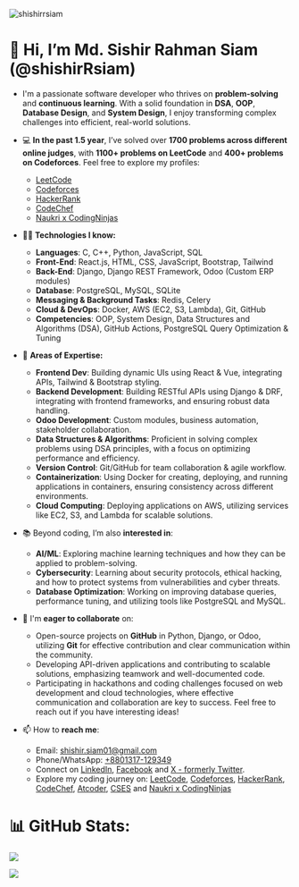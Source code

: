 <p align="left"> <img src="https://komarev.com/ghpvc/?username=shishirrsiam&label=Profile%20views&color=0e75b6&style=flat" alt="shishirrsiam" /> </p>


# 👋 Hi, I’m Md. Sishir Rahman Siam (@shishirRsiam)

- I'm a passionate software developer who thrives on **problem-solving** and **continuous learning**. With a solid foundation in **DSA**, **OOP**, **Database Design**, and **System Design**, I enjoy transforming complex challenges into efficient, real-world solutions.

- 💻 **In the past 1.5 year**, I’ve solved over **1700 problems across different online judges**, with **1100+ problems on LeetCode** and **400+ problems on Codeforces**. Feel free to explore my profiles:
  - [LeetCode](https://leetcode.com/u/shishirRsiam)
  - [Codeforces](https://codeforces.com/profile/shishirRsiam)
  - [HackerRank](https://www.hackerrank.com/shishirRsiam)
  - [CodeChef](https://www.codechef.com/users/shishirrsiam)
  - [Naukri x CodingNinjas](https://www.naukri.com/code360/profile/shishirRsiam)
  
  
- 🧑‍💻 **Technologies I know:**
  - **Languages**: C, C++, Python, JavaScript, SQL
  - **Front-End**: React.js, HTML, CSS, JavaScript, Bootstrap, Tailwind  
  - **Back-End**: Django, Django REST Framework, Odoo (Custom ERP modules)  
  - **Database**: PostgreSQL, MySQL, SQLite
  - **Messaging & Background Tasks**: Redis, Celery  
  - **Cloud & DevOps**: Docker, AWS (EC2, S3, Lambda), Git, GitHub  
  - **Competencies**: OOP, System Design, Data Structures and Algorithms (DSA), GitHub Actions, PostgreSQL Query Optimization & Tuning

- 🌱 **Areas of Expertise:**
  - **Frontend Dev**: Building dynamic UIs using React & Vue, integrating APIs, Tailwind & Bootstrap styling.
  - **Backend Development**: Building RESTful APIs using Django & DRF, integrating with frontend frameworks, and ensuring robust data handling.
  - **Odoo Development**: Custom modules, business automation, stakeholder collaboration.
  - **Data Structures & Algorithms**: Proficient in solving complex problems using DSA principles, with a focus on optimizing performance and efficiency.
  - **Version Control**: Git/GitHub for team collaboration & agile workflow.
  - **Containerization**: Using Docker for creating, deploying, and running applications in containers, ensuring consistency across different environments.
  - **Cloud Computing**: Deploying applications on AWS, utilizing services like EC2, S3, and Lambda for scalable solutions.

- 📚 Beyond coding, I’m also **interested in**:
  - **AI/ML**: Exploring machine learning techniques and how they can be applied to problem-solving.
  - **Cybersecurity**: Learning about security protocols, ethical hacking, and how to protect systems from vulnerabilities and cyber threats.
  - **Database Optimization**: Working on improving database queries, performance tuning, and utilizing tools like PostgreSQL and MySQL.


- 💞️ I'm **eager to collaborate** on:
  - Open-source projects on **GitHub** in Python, Django, or Odoo, utilizing **Git** for effective contribution and clear communication within the community.
  - Developing API-driven applications and contributing to scalable solutions, emphasizing teamwork and well-documented code.
  - Participating in hackathons and coding challenges focused on web development and cloud technologies, where effective communication and collaboration are key to success. Feel free to reach out if you have interesting ideas!


- 📫 How to **reach me**:
  - Email: [shishir.siam01@gmail.com](shishir.siam01@gmail.com)
  - Phone/WhatsApp: [+8801317-129349](https://api.whatsapp.com/send/?phone=8801317129349&text=Hi%20Shishir!%20I'm%20from%20your%20GitHub.&app_absent=0)
  - Connect on [LinkedIn](https://www.linkedin.com/in/shishirrsiam), [Facebook](https://www.facebook.com/shishirRsiam) and [X - formerly Twitter](https://x.com/shishirRsiam).
  - Explore my coding journey on: [LeetCode](https://leetcode.com/u/shishirRsiam), [Codeforces](https://codeforces.com/profile/shishirRsiam), [HackerRank](https://www.hackerrank.com/shishirRsiam), [CodeChef](https://www.codechef.com/users/shishirrsiam), [Atcoder](https://atcoder.jp/users/shishirRsiam), [CSES](https://cses.fi/user/223987) and [Naukri x CodingNinjas](https://www.naukri.com/code360/profile/shishirRsiam)
  
<!-- - 😄 Pronouns: He/Him -->

<!-- - ⚡ Fun fact:
  - Currently, I'm **single**. 
  - ‼️ **HIRING** ‼️ Looking for someone to take care of me. Full-time only. 😄 -->


# 📊 GitHub Stats:
![](https://github-readme-stats.vercel.app/api/top-langs/?username=shishirRsiam&theme=gruvbox&hide_border=false&include_all_commits=true&count_private=true&layout=compact)

![](https://github-readme-streak-stats.herokuapp.com/?user=shishirRsiam&theme=gruvbox&hide_border=false)

<!-- ### 🔝 Top Contributed Repo
![](https://github-contributor-stats.vercel.app/api?username=shishirRsiam&limit=5&theme=dark&combine_all_yearly_contributions=true) -->

<!-- <div align="center" style="display: flex; flex-direction: row; justify-content: space-between;">
    <img src="https://github-readme-stats.vercel.app/api/top-langs?username=shishirrsiam&show_icons=true&locale=en&layout=compact" alt="shishirrsiam" />
    <img src="https://github-readme-streak-stats.herokuapp.com/?user=shishirrsiam&" alt="shishirrsiam" />
</div> -->

